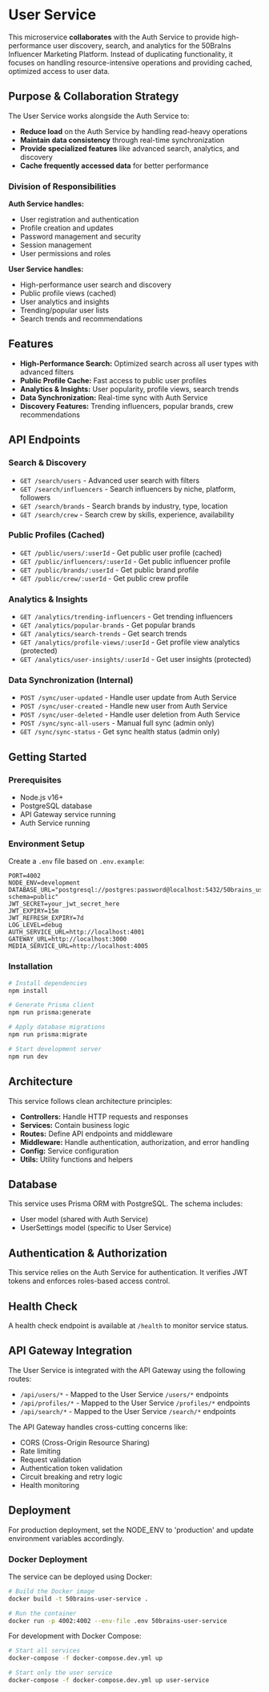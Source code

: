 # User Service

This microservice **collaborates** with the Auth Service to provide high-performance user discovery, search, and analytics for the 50BraIns Influencer Marketing Platform. Instead of duplicating functionality, it focuses on handling resource-intensive operations and providing cached, optimized access to user data.

## Purpose & Collaboration Strategy

The User Service works alongside the Auth Service to:

- **Reduce load** on the Auth Service by handling read-heavy operations
- **Maintain data consistency** through real-time synchronization
- **Provide specialized features** like advanced search, analytics, and discovery
- **Cache frequently accessed data** for better performance

### Division of Responsibilities

**Auth Service handles:**

- User registration and authentication
- Profile creation and updates
- Password management and security
- Session management
- User permissions and roles

**User Service handles:**

- High-performance user search and discovery
- Public profile views (cached)
- User analytics and insights
- Trending/popular user lists
- Search trends and recommendations

## Features

- **High-Performance Search:** Optimized search across all user types with advanced filters
- **Public Profile Cache:** Fast access to public user profiles
- **Analytics & Insights:** User popularity, profile views, search trends
- **Data Synchronization:** Real-time sync with Auth Service
- **Discovery Features:** Trending influencers, popular brands, crew recommendations

## API Endpoints

### Search & Discovery

- `GET /search/users` - Advanced user search with filters
- `GET /search/influencers` - Search influencers by niche, platform, followers
- `GET /search/brands` - Search brands by industry, type, location
- `GET /search/crew` - Search crew by skills, experience, availability

### Public Profiles (Cached)

- `GET /public/users/:userId` - Get public user profile (cached)
- `GET /public/influencers/:userId` - Get public influencer profile
- `GET /public/brands/:userId` - Get public brand profile
- `GET /public/crew/:userId` - Get public crew profile

### Analytics & Insights

- `GET /analytics/trending-influencers` - Get trending influencers
- `GET /analytics/popular-brands` - Get popular brands
- `GET /analytics/search-trends` - Get search trends
- `GET /analytics/profile-views/:userId` - Get profile view analytics (protected)
- `GET /analytics/user-insights/:userId` - Get user insights (protected)

### Data Synchronization (Internal)

- `POST /sync/user-updated` - Handle user update from Auth Service
- `POST /sync/user-created` - Handle new user from Auth Service
- `POST /sync/user-deleted` - Handle user deletion from Auth Service
- `POST /sync/sync-all-users` - Manual full sync (admin only)
- `GET /sync/sync-status` - Get sync health status (admin only)

## Getting Started

### Prerequisites

- Node.js v16+
- PostgreSQL database
- API Gateway service running
- Auth Service running

### Environment Setup

Create a `.env` file based on `.env.example`:

```
PORT=4002
NODE_ENV=development
DATABASE_URL="postgresql://postgres:password@localhost:5432/50brains_userdb?schema=public"
JWT_SECRET=your_jwt_secret_here
JWT_EXPIRY=15m
JWT_REFRESH_EXPIRY=7d
LOG_LEVEL=debug
AUTH_SERVICE_URL=http://localhost:4001
GATEWAY_URL=http://localhost:3000
MEDIA_SERVICE_URL=http://localhost:4005
```

### Installation

```bash
# Install dependencies
npm install

# Generate Prisma client
npm run prisma:generate

# Apply database migrations
npm run prisma:migrate

# Start development server
npm run dev
```

## Architecture

This service follows clean architecture principles:

- **Controllers:** Handle HTTP requests and responses
- **Services:** Contain business logic
- **Routes:** Define API endpoints and middleware
- **Middleware:** Handle authentication, authorization, and error handling
- **Config:** Service configuration
- **Utils:** Utility functions and helpers

## Database

This service uses Prisma ORM with PostgreSQL. The schema includes:

- User model (shared with Auth Service)
- UserSettings model (specific to User Service)

## Authentication & Authorization

This service relies on the Auth Service for authentication. It verifies JWT tokens and enforces roles-based access control.

## Health Check

A health check endpoint is available at `/health` to monitor service status.

## API Gateway Integration

The User Service is integrated with the API Gateway using the following routes:

- `/api/users/*` - Mapped to the User Service `/users/*` endpoints
- `/api/profiles/*` - Mapped to the User Service `/profiles/*` endpoints
- `/api/search/*` - Mapped to the User Service `/search/*` endpoints

The API Gateway handles cross-cutting concerns like:

- CORS (Cross-Origin Resource Sharing)
- Rate limiting
- Request validation
- Authentication token validation
- Circuit breaking and retry logic
- Health monitoring

## Deployment

For production deployment, set the NODE_ENV to 'production' and update environment variables accordingly.

### Docker Deployment

The service can be deployed using Docker:

```bash
# Build the Docker image
docker build -t 50brains-user-service .

# Run the container
docker run -p 4002:4002 --env-file .env 50brains-user-service
```

For development with Docker Compose:

```bash
# Start all services
docker-compose -f docker-compose.dev.yml up

# Start only the user service
docker-compose -f docker-compose.dev.yml up user-service
```
